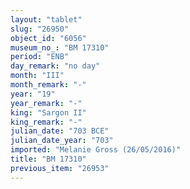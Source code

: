 ```yaml
---
layout: "tablet"
slug: "26950"
object_id: "6056"
museum_no_: "BM 17310"
period: "ENB"
day_remark: "no day"
month: "III"
month_remark: "-"
year: "19"
year_remark: "-"
king: "Sargon II"
king_remark: "-"
julian_date: "703 BCE"
julian_date_year: "703"
imported: "Melanie Gross (26/05/2016)"
title: "BM 17310"
previous_item: "26953"
---
```

